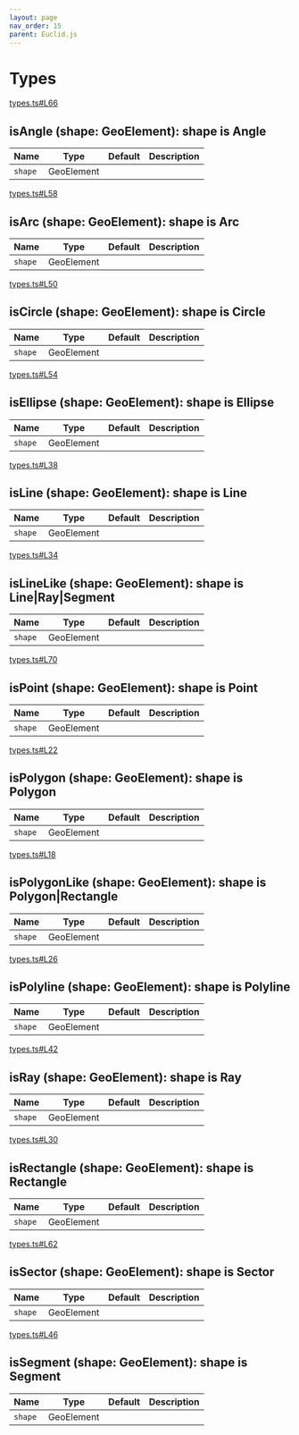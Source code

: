 ```yaml
---
layout: page
nav_order: 15
parent: Euclid.js
---
```


# Types

<div class="docs-item" markdown="1">

<div><a class="source" target="_blank" href="https://github.com/mathigon/euclid.js/tree/master/src/types.ts#L66">types.ts#L66</a></div>

## isAngle <span class="signature">(shape: GeoElement): shape is Angle</span>

| Name | Type | Default | Description |
| --- | --- | --- | --- |
| `shape` | GeoElement |  |  |


</div>

<div class="docs-item" markdown="1">

<div><a class="source" target="_blank" href="https://github.com/mathigon/euclid.js/tree/master/src/types.ts#L58">types.ts#L58</a></div>

## isArc <span class="signature">(shape: GeoElement): shape is Arc</span>

| Name | Type | Default | Description |
| --- | --- | --- | --- |
| `shape` | GeoElement |  |  |


</div>

<div class="docs-item" markdown="1">

<div><a class="source" target="_blank" href="https://github.com/mathigon/euclid.js/tree/master/src/types.ts#L50">types.ts#L50</a></div>

## isCircle <span class="signature">(shape: GeoElement): shape is Circle</span>

| Name | Type | Default | Description |
| --- | --- | --- | --- |
| `shape` | GeoElement |  |  |


</div>

<div class="docs-item" markdown="1">

<div><a class="source" target="_blank" href="https://github.com/mathigon/euclid.js/tree/master/src/types.ts#L54">types.ts#L54</a></div>

## isEllipse <span class="signature">(shape: GeoElement): shape is Ellipse</span>

| Name | Type | Default | Description |
| --- | --- | --- | --- |
| `shape` | GeoElement |  |  |


</div>

<div class="docs-item" markdown="1">

<div><a class="source" target="_blank" href="https://github.com/mathigon/euclid.js/tree/master/src/types.ts#L38">types.ts#L38</a></div>

## isLine <span class="signature">(shape: GeoElement): shape is Line</span>

| Name | Type | Default | Description |
| --- | --- | --- | --- |
| `shape` | GeoElement |  |  |


</div>

<div class="docs-item" markdown="1">

<div><a class="source" target="_blank" href="https://github.com/mathigon/euclid.js/tree/master/src/types.ts#L34">types.ts#L34</a></div>

## isLineLike <span class="signature">(shape: GeoElement): shape is Line|Ray|Segment</span>

| Name | Type | Default | Description |
| --- | --- | --- | --- |
| `shape` | GeoElement |  |  |


</div>

<div class="docs-item" markdown="1">

<div><a class="source" target="_blank" href="https://github.com/mathigon/euclid.js/tree/master/src/types.ts#L70">types.ts#L70</a></div>

## isPoint <span class="signature">(shape: GeoElement): shape is Point</span>

| Name | Type | Default | Description |
| --- | --- | --- | --- |
| `shape` | GeoElement |  |  |


</div>

<div class="docs-item" markdown="1">

<div><a class="source" target="_blank" href="https://github.com/mathigon/euclid.js/tree/master/src/types.ts#L22">types.ts#L22</a></div>

## isPolygon <span class="signature">(shape: GeoElement): shape is Polygon</span>

| Name | Type | Default | Description |
| --- | --- | --- | --- |
| `shape` | GeoElement |  |  |


</div>

<div class="docs-item" markdown="1">

<div><a class="source" target="_blank" href="https://github.com/mathigon/euclid.js/tree/master/src/types.ts#L18">types.ts#L18</a></div>

## isPolygonLike <span class="signature">(shape: GeoElement): shape is Polygon|Rectangle</span>

| Name | Type | Default | Description |
| --- | --- | --- | --- |
| `shape` | GeoElement |  |  |


</div>

<div class="docs-item" markdown="1">

<div><a class="source" target="_blank" href="https://github.com/mathigon/euclid.js/tree/master/src/types.ts#L26">types.ts#L26</a></div>

## isPolyline <span class="signature">(shape: GeoElement): shape is Polyline</span>

| Name | Type | Default | Description |
| --- | --- | --- | --- |
| `shape` | GeoElement |  |  |


</div>

<div class="docs-item" markdown="1">

<div><a class="source" target="_blank" href="https://github.com/mathigon/euclid.js/tree/master/src/types.ts#L42">types.ts#L42</a></div>

## isRay <span class="signature">(shape: GeoElement): shape is Ray</span>

| Name | Type | Default | Description |
| --- | --- | --- | --- |
| `shape` | GeoElement |  |  |


</div>

<div class="docs-item" markdown="1">

<div><a class="source" target="_blank" href="https://github.com/mathigon/euclid.js/tree/master/src/types.ts#L30">types.ts#L30</a></div>

## isRectangle <span class="signature">(shape: GeoElement): shape is Rectangle</span>

| Name | Type | Default | Description |
| --- | --- | --- | --- |
| `shape` | GeoElement |  |  |


</div>

<div class="docs-item" markdown="1">

<div><a class="source" target="_blank" href="https://github.com/mathigon/euclid.js/tree/master/src/types.ts#L62">types.ts#L62</a></div>

## isSector <span class="signature">(shape: GeoElement): shape is Sector</span>

| Name | Type | Default | Description |
| --- | --- | --- | --- |
| `shape` | GeoElement |  |  |


</div>

<div class="docs-item" markdown="1">

<div><a class="source" target="_blank" href="https://github.com/mathigon/euclid.js/tree/master/src/types.ts#L46">types.ts#L46</a></div>

## isSegment <span class="signature">(shape: GeoElement): shape is Segment</span>

| Name | Type | Default | Description |
| --- | --- | --- | --- |
| `shape` | GeoElement |  |  |


</div>